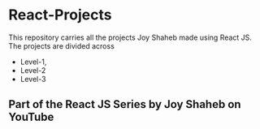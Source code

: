 # React-Projects
This repository carries all the projects Joy Shaheb made using React JS. The projects are divided across
* Level-1, 
* Level-2
* Level-3

## Part of the React JS Series by Joy Shaheb on YouTube
